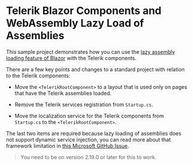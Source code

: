 # Telerik Blazor Components and WebAssembly Lazy Load of Assemblies

This sample project demonstrates how you can use the <a href="https://docs.microsoft.com/en-us/aspnet/core/blazor/webassembly-lazy-load-assemblies?view=aspnetcore-5.0" target="_blank">lazy assembly loading feature of Blazor</a> with the Telerik components.

There are a few key points and changes to a standard project with relation to the Telerik components:

* Move the `<TelerikRootComponent>` to a layout that is used only on pages that have the Telerik assemblies loaded.

* Remove the Telerik services registration from `Startup.cs`.

* Move the localization service for the Telerik components from `Startup.cs` to the `<TelerikRootComponent>`.

The last two items are required because lazy loading of assemblies does not support dynamic service injection, you can read more about that framework limitation in <a href="https://github.com/dotnet/aspnetcore/issues/27331#issuecomment-718870305" target="_blank">this Microsoft GitHub Issue</a>.

> You need to be on version 2.19.0 or later for this to work.
